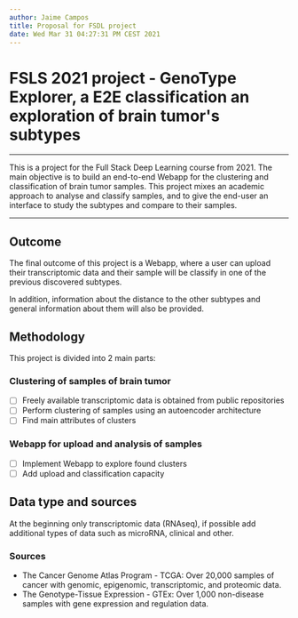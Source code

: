 ```yaml
---
author: Jaime Campos
title: Proposal for FSDL project
date: Wed Mar 31 04:27:31 PM CEST 2021
---
```


# FSLS 2021 project - GenoType Explorer, a E2E classification an exploration of brain tumor's subtypes

-----
This is a project for the Full Stack Deep Learning course from 2021.
The main objective is to build an end-to-end Webapp for the clustering and classification of brain tumor samples.
This project mixes an academic approach to analyse and classify samples, and to give the end-user an interface to study the subtypes and compare to their samples.

-----

## Outcome

The final outcome of this project is a Webapp, where a user can upload their transcriptomic data and their sample will be classify in one of the previous discovered subtypes.

In addition, information about the distance to the other subtypes and general information about them will also be provided.

## Methodology

This project is divided into 2 main parts:

### Clustering of samples of brain tumor

- [ ] Freely available transcriptomic data is obtained from public repositories
- [ ] Perform clustering of samples using an autoencoder architecture
- [ ] Find main attributes of clusters

### Webapp for upload and analysis of samples

- [ ] Implement Webapp to explore found clusters
- [ ] Add upload and classification capacity

## Data type and sources

At the beginning only transcriptomic data (RNAseq), if possible add additional types of data such as microRNA, clinical and other.

### Sources

- The Cancer Genome Atlas Program - TCGA: Over 20,000 samples of cancer with genomic, epigenomic, transcriptomic, and proteomic data.
- The Genotype-Tissue Expression - GTEx: Over 1,000 non-disease samples with gene expression and regulation data.

